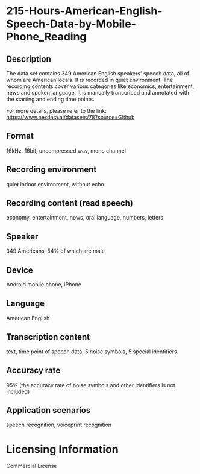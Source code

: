 # 215-Hours-American-English-Speech-Data-by-Mobile-Phone_Reading


## Description
The data set contains 349 American English speakers' speech data, all of whom are American locals. It is recorded in quiet environment. The recording contents cover various categories like economics, entertainment, news and spoken language. It is manually transcribed and annotated with the starting and ending time points.

For more details, please refer to the link: https://www.nexdata.ai/datasets/78?source=Github


## Format
16kHz, 16bit, uncompressed wav, mono channel

## Recording environment
quiet indoor environment, without echo

## Recording content (read speech)
economy, entertainment, news, oral language, numbers, letters

## Speaker
349 Americans, 54% of which are male

## Device
Android mobile phone, iPhone

## Language
American English

## Transcription content
text, time point of speech data, 5 noise symbols, 5 special identifiers

## Accuracy rate
95% (the accuracy rate of noise symbols and other identifiers is not included)

## Application scenarios
speech recognition, voiceprint recognition

# Licensing Information
Commercial License
